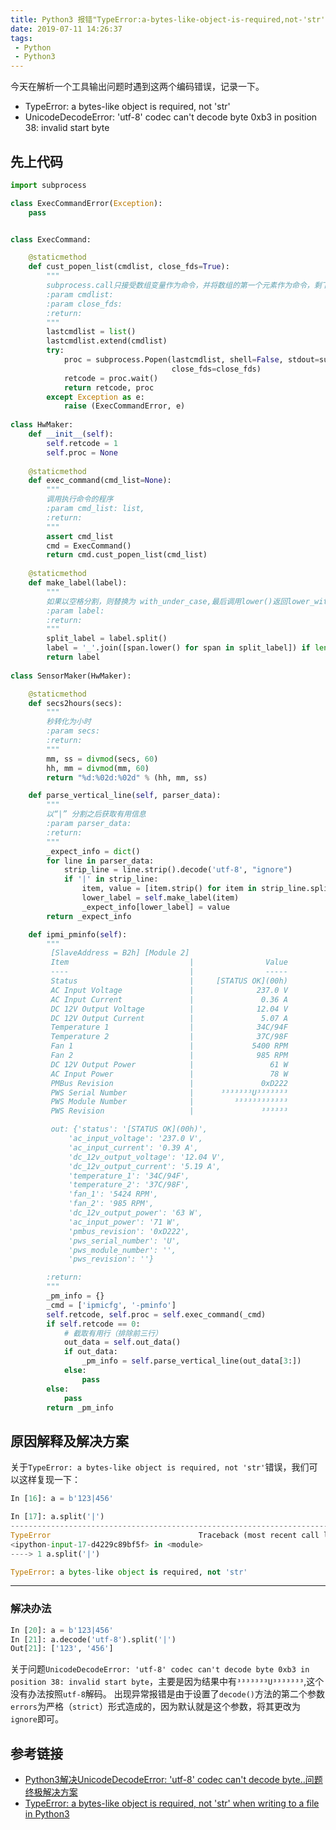 ```yaml
---
title: Python3 报错"TypeError:a-bytes-like-object-is-required,not-'str'"解决办法
date: 2019-07-11 14:26:37
tags:
 - Python
 - Python3
---
```

今天在解析一个工具输出问题时遇到这两个编码错误，记录一下。
- TypeError: a bytes-like object is required, not 'str'
- UnicodeDecodeError: 'utf-8' codec can't decode byte 0xb3 in position 38: invalid start byte
<!--more-->

## 先上代码

```python
import subprocess

class ExecCommandError(Exception):
    pass


class ExecCommand:

    @staticmethod
    def cust_popen_list(cmdlist, close_fds=True):
        """
        subprocess.call只接受数组变量作为命令，并将数组的第一个元素作为命令，剩下的全部作为该命令的参数。
        :param cmdlist:
        :param close_fds:
        :return:
        """
        lastcmdlist = list()
        lastcmdlist.extend(cmdlist)
        try:
            proc = subprocess.Popen(lastcmdlist, shell=False, stdout=subprocess.PIPE, stderr=subprocess.PIPE,
                                    close_fds=close_fds)
            retcode = proc.wait()
            return retcode, proc
        except Exception as e:
            raise (ExecCommandError, e)
            
class HwMaker:
    def __init__(self):
        self.retcode = 1
        self.proc = None
        
    @staticmethod
    def exec_command(cmd_list=None):
        """
        调用执行命令的程序
        :param cmd_list: list,
        :return:
        """
        assert cmd_list
        cmd = ExecCommand()
        return cmd.cust_popen_list(cmd_list)
        
    @staticmethod
    def make_label(label):
        """
        如果以空格分割，则替换为 with_under_case,最后调用lower()返回lower_with_under_case
        :param label:
        :return:
        """
        split_label = label.split()
        label = '_'.join([span.lower() for span in split_label]) if len(split_label) > 1 else label.lower()
        return label
        
class SensorMaker(HwMaker):

    @staticmethod
    def secs2hours(secs):
        """
        秒转化为小时
        :param secs:
        :return:
        """
        mm, ss = divmod(secs, 60)
        hh, mm = divmod(mm, 60)
        return "%d:%02d:%02d" % (hh, mm, ss)

    def parse_vertical_line(self, parser_data):
        """
        以“|” 分割之后获取有用信息
        :param parser_data:
        :return:
        """
        _expect_info = dict()
        for line in parser_data:
            strip_line = line.strip().decode('utf-8', "ignore")
            if '|' in strip_line:
                item, value = [item.strip() for item in strip_line.split('|')]
                lower_label = self.make_label(item)
                _expect_info[lower_label] = value
        return _expect_info

    def ipmi_pminfo(self):
        """
         [SlaveAddress = B2h] [Module 2]
         Item                           |                Value
         ----                           |                -----
         Status                         |     [STATUS OK](00h)
         AC Input Voltage               |              237.0 V
         AC Input Current               |               0.36 A
         DC 12V Output Voltage          |              12.04 V
         DC 12V Output Current          |               5.07 A
         Temperature 1                  |              34C/94F
         Temperature 2                  |              37C/98F
         Fan 1                          |             5400 RPM
         Fan 2                          |              985 RPM
         DC 12V Output Power            |                 61 W
         AC Input Power                 |                 78 W
         PMBus Revision                 |               0xD222
         PWS Serial Number              |      ³³³³³³³U³³³³³³³
         PWS Module Number              |         ³³³³³³³³³³³³
         PWS Revision                   |               ³³³³³³

         out: {'status': '[STATUS OK](00h)',
             'ac_input_voltage': '237.0 V',
             'ac_input_current': '0.39 A',
             'dc_12v_output_voltage': '12.04 V',
             'dc_12v_output_current': '5.19 A',
             'temperature_1': '34C/94F',
             'temperature_2': '37C/98F',
             'fan_1': '5424 RPM',
             'fan_2': '985 RPM',
             'dc_12v_output_power': '63 W',
             'ac_input_power': '71 W',
             'pmbus_revision': '0xD222',
             'pws_serial_number': 'U',
             'pws_module_number': '',
             'pws_revision': ''}

        :return:
        """
        _pm_info = {}
        _cmd = ['ipmicfg', '-pminfo']
        self.retcode, self.proc = self.exec_command(_cmd)
        if self.retcode == 0:
            # 截取有用行（排除前三行）
            out_data = self.out_data()
            if out_data:
                _pm_info = self.parse_vertical_line(out_data[3:])
            else:
                pass
        else:
            pass
        return _pm_info
```
## 原因解释及解决方案

关于`TypeError: a bytes-like object is required, not 'str'`错误，我们可以这样复现一下：
```python
In [16]: a = b'123|456'

In [17]: a.split('|')                                                                                         
---------------------------------------------------------------------------
TypeError                                 Traceback (most recent call last)
<ipython-input-17-d4229c89bf5f> in <module>
----> 1 a.split('|')

TypeError: a bytes-like object is required, not 'str'
```
---
###  解决办法
```python
In [20]: a = b'123|456'                                                                                        
In [21]: a.decode('utf-8').split('|')                                                                         
Out[21]: ['123', '456']
```

关于问题`UnicodeDecodeError: 'utf-8' codec can't decode byte 0xb3 in position 38: invalid start byte`，主要是因为结果中有`³³³³³³³U³³³³³³³`,这个没有办法按照`utf-8`解码。
出现异常报错是由于设置了`decode()`方法的第二个参数`errors`为严格（`strict`）形式造成的，因为默认就是这个参数，将其更改为`ignore`即可。

## 参考链接
- [Python3解决UnicodeDecodeError: 'utf-8' codec can't decode byte..问题 终极解决方案](https://blog.csdn.net/wang7807564/article/details/78164855/)
- [TypeError: a bytes-like object is required, not 'str' when writing to a file in Python3](https://stackoverflow.com/questions/33054527/typeerror-a-bytes-like-object-is-required-not-str-when-writing-to-a-file-in)
